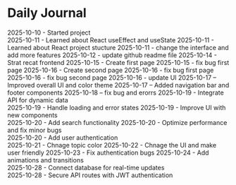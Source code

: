 # Daily Journal

2025-10-10 - Started project  
2025-10-11 - Learned about React useEffect and useState
2025-10-11 - Learned about React project stucture
2025-10-11 - change the interface and add more features
2025-10-12 - update github readme file
2025-10-14 - Strat recat frontend
2025-10-15 - Create first page
2025-10-15 - fix bug first page
2025-10-16 - Create second page
2025-10-16 - fix bug first page
2025-10-16 - fix bug second page
2025-10-16 - update UI
2025-10-17 – Improved overall UI and color theme
2025-10-17 – Added navigation bar and footer components
2025-10-18 – fix bug and erorrs
2025-10-19 - Integrate API for dynamic data  
2025-10-19 - Handle loading and error states 
2025-10-19 - Improve UI with new components  
2025-10-20 - Add search functionality
2025-10-20 - Optimize performance and fix minor bugs  
2025-10-20 - Add user authentication  
2025-10-21 - Chnage topic color 
2025-10-22 - Chnage the UI and make user friendly
2025-10-23 - Fix authentication bugs 
2025-10-24 - Add animations and transitions  
2025-10-28 - Connect database for real-time updates  
2025-10-28 - Secure API routes with JWT authentication  
